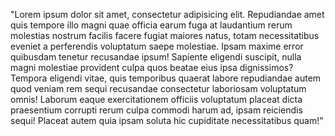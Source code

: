 "Lorem ipsum dolor sit amet, consectetur adipisicing elit. Repudiandae amet quis tempore illo magni quae officia earum fuga at laudantium rerum molestias nostrum facilis facere fugiat maiores natus, totam necessitatibus eveniet a perferendis voluptatum saepe molestiae. Ipsam maxime error quibusdam tenetur recusandae ipsum! Sapiente eligendi suscipit, nulla magni molestiae provident culpa quos beatae eius ipsa dignissimos? Tempora eligendi vitae, quis temporibus quaerat labore repudiandae autem quod veniam rem sequi recusandae consectetur laboriosam voluptatum omnis! Laborum eaque exercitationem officiis voluptatum placeat dicta praesentium corrupti rerum culpa commodi harum ad, ipsam reiciendis sequi! Placeat autem quia ipsam soluta hic cupiditate necessitatibus quam!"